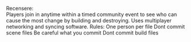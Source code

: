 Recensere:  
Players join in anytime within a timed community event to see who can cause the most change by building and destroying.
Uses multiplayer networking and syncing software.
Rules:
One person per file
Dont commit scene files
Be careful what you commit
Dont commit build files
